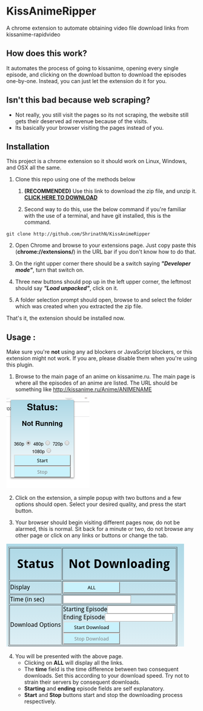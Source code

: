 # KissAnimeRipper
A chrome extension to automate obtaining video file download links from kissanime-rapidvideo

## How does this work?
It automates the process of going to kissanime, opening every single episode, and clicking on the download button to download the episodes one-by-one.
Instead, you can just let the extension do it for you.

## Isn't this bad because web scraping?
* Not really, you still visit the pages so its not scraping, the website still gets their deserved ad revenue because of the visits.
* Its basically your browser visiting the pages instead of you.

## Installation

This project is a chrome extension so it should work on Linux, Windows, and OSX all the same.

1. Clone this repo using one of the methods below

	1. **(RECOMMENDED)** Use this link to download the zip file, and unzip it.
  **[CLICK HERE TO DOWNLOAD](https://github.com/ShrinathN/KissAnimeRipper/archive/master.zip)**

	2. Second way to do this, use the below command if you're familiar with the use of a terminal, and have git installed, this is the command.

```
git clone http://github.com/ShrinathN/KissAnimeRipper
```

2. Open Chrome and browse to your extensions page. Just copy paste this (**chrome://extensions/**) in the URL bar if you don't know how to do that.

3. On the right upper corner there should be a switch saying _**"Developer mode"**_, turn that switch on.

4. Three new buttons should pop up in the left upper corner, the leftmost should say _**"Load unpacked"**_, click on it.

5. A folder selection prompt should open, browse to and select the folder which was created when you extracted the zip file.

That's it, the extension should be installed now.

## Usage :

Make sure you're **not** using any ad blockers or JavaScript blockers, or this extension might not work. If you are, please disable them when you're using this plugin.

1. Browse to the main page of an anime on kissanime.ru. The main page is where all the episodes of an anime are listed. The URL should be something like http://kissanime.ru/Anime/ANIMENAME

![Extension Image](https://raw.githubusercontent.com/ShrinathN/KissAnimeRipper/master/img/image_plugin.png)

2. Click on the extension, a simple popup with two buttons and a few options should open. Select your desired quality, and press the start button.

3. Your browser should begin visiting different pages now, do not be alarmed, this is normal. Sit back for a minute or two, do not browse any other page or click on any links or buttons or change the tab.

![Results Page](https://raw.githubusercontent.com/ShrinathN/KissAnimeRipper/master/img/image_results_page.png)

4. You will be presented with the above page.
	* Clicking on **ALL** will display all the links.
	* The __time__ field is the time difference between two consequent downloads. Set this according to your download speed. Try not to strain their servers by consequent downloads.
	* **Starting** and **ending** episode fields are self explanatory.
	* **Start** and **Stop** buttons start and stop the downloading process respectively.